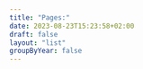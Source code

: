 ```yaml
---
title: "Pages:"
date: 2023-08-23T15:23:58+02:00
draft: false
layout: "list"
groupByYear: false
---
```

</br>
</br>